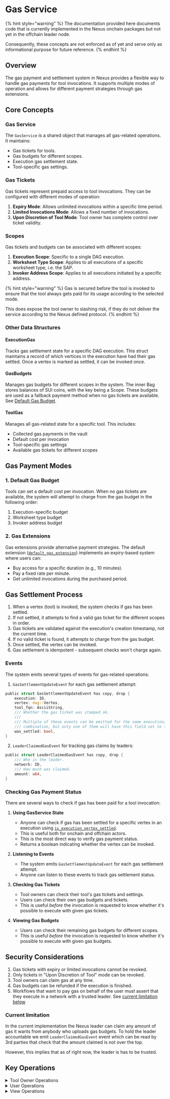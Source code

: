 # Gas Service

<!-- Gitbook syntax -->
{% hint style="warning" %} The documentation provided here documents code that is currently implemented in the Nexus onchain packages but not yet in the offchain leader node.

Consequently, these concepts are not enforced as of yet and serve only as informational purpose for future reference. {% endhint %}

## Overview

The gas payment and settlement system in Nexus provides a flexible way to handle gas payments for tool invocations. It supports multiple modes of operation and allows for different payment strategies through gas extensions.

## Core Concepts

### Gas Service

The `GasService` is a shared object that manages all gas-related operations. It maintains:
- Gas tickets for tools.
- Gas budgets for different scopes.
- Execution gas settlement state.
- Tool-specific gas settings.

### Gas Tickets

Gas tickets represent prepaid access to tool invocations. They can be configured with different modes of operation:

1. **Expiry Mode**: Allows unlimited invocations within a specific time period.
2. **Limited Invocations Mode**: Allows a fixed number of invocations.
3. **Upon Discretion of Tool Mode**: Tool owner has complete control over ticket validity.

### Scopes

Gas tickets and budgets can be associated with different scopes:

1. **Execution Scope**: Specific to a single DAG execution.
2. **Worksheet Type Scope**: Applies to all executions of a specific worksheet type, i.e. the SAP.
3. **Invoker Address Scope**: Applies to all executions initiated by a specific address.

{% hint style="warning" %} Gas is secured before the tool is invoked to ensure that the tool always gets paid for its usage according to the selected mode.

This does expose the tool owner to slashing risk, if they do not deliver the service according to the Nexus defined protocol. {% endhint %}

### Other Data Structures

#### ExecutionGas
Tracks gas settlement state for a specific DAG execution. This struct maintains a record of which vertices in the execution have had their gas settled. Once a vertex is marked as settled, it can be invoked once.

#### GasBudgets
Manages gas budgets for different scopes in the system. The inner Bag stores balances of SUI coins, with the key being a Scope. These budgets are used as a fallback payment method when no gas tickets are available. See [Default Gas Budget](#1-default-gas-budget).

#### ToolGas
Manages all gas-related state for a specific tool. This includes:
- Collected gas payments in the vault
- Default cost per invocation
- Tool-specific gas settings
- Available gas tickets for different scopes

## Gas Payment Modes

### 1. Default Gas Budget

Tools can set a default cost per invocation. When no gas tickets are available, the system will attempt to charge from the gas budget in the following order:
1. Execution-specific budget
2. Worksheet type budget
3. Invoker address budget

### 2. Gas Extensions

Gas extensions provide alternative payment strategies. The default extension ([`default_gas_extension`][default-gas-extension]) implements an expiry-based system where users can:
- Buy access for a specific duration (e.g., 10 minutes).
- Pay a fixed rate per minute.
- Get unlimited invocations during the purchased period.

## Gas Settlement Process

1. When a vertex (tool) is invoked, the system checks if gas has been settled.
2. If not settled, it attempts to find a valid gas ticket for the different scopes in order.
3. Gas tickets are validated against the execution's creation timestamp, not the current time.
4. If no valid ticket is found, it attempts to charge from the gas budget.
5. Once settled, the vertex can be invoked.
6. Gas settlement is idempotent - subsequent checks won't charge again.

### Events

The system emits several types of events for gas-related operations:

1. `GasSettlementUpdateEvent` for each gas settlement attempt:
```rust
public struct GasSettlementUpdateEvent has copy, drop {
    execution: ID,
    vertex: dag::Vertex,
    tool_fqn: AsciiString,
    /// Whether the gas ticket was stamped ok.
    ///
    /// Multiple of these events can be emitted for the same execution/vertex/tool_fqn
    /// combination, but only one of them will have this field set to true.
    was_settled: bool,
}
```

2. `LeaderClaimedGasEvent` for tracking gas claims by leaders:
```rust
public struct LeaderClaimedGasEvent has copy, drop {
    /// Who is the leader.
    network: ID,
    /// How much was claimed.
    amount: u64,
}
```

### Checking Gas Payment Status

There are several ways to check if gas has been paid for a tool invocation:

1. **Using GasService State**
   - Anyone can check if gas has been settled for a specific vertex in an execution using [`is_execution_vertex_settled`](#view-operations).
   - This is useful both for onchain and offchain actors.
   - This is the most direct way to verify gas payment status.
   - Returns a boolean indicating whether the vertex can be invoked.

2. **Listening to Events**
   - The system emits `GasSettlementUpdateEvent` for each gas settlement attempt.
   - Anyone can listen to these events to track gas settlement status.

3. **Checking Gas Tickets**
   - Tool owners can check their tool's gas tickets and settings.
   - Users can check their own gas budgets and tickets.
   - This is useful _before_ the invocation is requested to know whether it's possible to execute with given gas tickets.

4. **Viewing Gas Budgets**
   - Users can check their remaining gas budgets for different scopes.
   - This is useful _before_ the invocation is requested to know whether it's possible to execute with given gas budgets.

## Security Considerations

1. Gas tickets with expiry or limited invocations cannot be revoked.
2. Only tickets in "Upon Discretion of Tool" mode can be revoked.
3. Tool owners can claim gas at any time.
4. Gas budgets can be refunded if the execution is finished. 
5. Workflows that want to pay gas on behalf of the user must assert that they execute in a network with a trusted leader. See [current limitation below](#current-limitation)

### Current limitation

In the current implementation the Nexus leader can claim any amount of gas it wants from anybody who uploads gas budgets.
To hold the leader accountable we emit `LeaderClaimedGasEvent` event which can be read by 3rd parties that check that the amount claimed is not over the top.

However, this implies that as of right now, the leader is has to be trusted.

## Key Operations

<details>
<summary>Tool Owner Operations</summary>

### Gas Cost Management

1. **Setting Default Cost**
   Sets the default cost in MIST for a single tool invocation. Calling this function enables gas collection by the tool so it's imperative the tool owners calls it to collect fees for tool execution.

   ```rust
   public fun set_single_invocation_cost_mist(
       gas_service: &mut GasService,
       tool_registry: &ToolRegistry,
       owner_cap: &CloneableOwnerCap<OverGas>,
       fqn: AsciiString,
       single_invocation_cost_mist: u64,
       ctx: &mut TxContext,
   )
   ```
   > Set `single_invocation_cost_mist` to 2^64-1 to enable gas collection but require a gas extension to do it.

1. **Claiming Gas**
   Allows the tool owner to withdraw all collected gas payments for their tool.

   ```rust
   public fun claim_gas(
       gas_service: &mut GasService,
       tool_registry: &ToolRegistry,
       owner_cap: &CloneableOwnerCap<OverTool>,
       fqn: AsciiString,
       ctx: &mut TxContext,
   ): Balance<SUI>
   ```

### Gas Ticket Management

1. **Adding Gas Tickets**
   Creates a new gas ticket with specified scope and mode of operation.

   ```rust
   public fun add_gas_ticket(
       gas_service: &mut GasService,
       tool_registry: &ToolRegistry,
       owner_cap: &CloneableOwnerCap<OverGas>,
       fqn: AsciiString,
       scope: Scope,
       modus_operandi: ModusOperandi,
       clock: &Clock,
       ctx: &mut TxContext,
   )
   ```

The tool owner can use "upon discretion of the tool" mode to be able to `revoke_gas_ticket` _at will_.

2. **Revoking Gas Tickets**
   Revokes a gas ticket that was created with the "Upon Discretion of Tool" mode.

   ```rust
   public fun revoke_gas_ticket(
       gas_service: &mut GasService,
       tool_registry: &ToolRegistry,
       owner_cap: &CloneableOwnerCap<OverGas>,
       fqn: AsciiString,
       scope: Scope,
       ctx: &mut TxContext,
   )
   ```

3. **Managing Gas Settings**
   The tool owner can set the gas settings for the tool.

   ```rust
   public fun get_tool_gas_setting_mut(
       gas_service: &mut GasService,
       tool_registry: &ToolRegistry,
       owner_cap: &CloneableOwnerCap<OverGas>,
       fqn: AsciiString,
       ctx: &mut TxContext,
   ): &mut Bag
   ```

4. **De-escalating Permissions**
   Converts a tool owner cap into a gas owner cap with reduced permissions.

   ```rust
   public fun deescalate(
       tool_registry: &ToolRegistry,
       owner_cap: &CloneableOwnerCap<OverTool>,
       fqn: AsciiString,
       ctx: &mut TxContext,
   ): CloneableOwnerCap<OverGas>
   ```

</details>

<details>
<summary>User Operations</summary>

### Gas Budget Management

1. **Donating to Tool**
Donate given balance to the tool's gas total. This is used to charge the user from gas extensions and make it available to the tool.

```rust
public fun donate_to_tool(
    self: &mut GasService, fqn: AsciiString, amount: Balance<SUI>,
) {
    let tool_gas = self.tools_gas.borrow_mut(fqn);
    tool_gas.vault.join(amount);
}
```

1. **Adding Gas Budget**
   Adds a gas budget for a specific scope (execution, worksheet type, or invoker address).

   ```rust
   public fun add_gas_budget(
       gas_service: &mut GasService,
       scope: Scope,
       budget: Balance<SUI>,
   )
   ```

1. **Refunding Execution Gas Budget**
   Refunds any remaining gas budget for a completed execution to the invoker. This operation also cleans up storage by removing the execution gas state, helping to reduce storage costs.

   ```rust
   public fun refund_execution_gas_budget(
       gas_service: &mut GasService,
       execution: &dag::DAGExecution,
       ctx: &mut TxContext,
   )
   ```

1. **Refunding Invoker Gas Budget**
   Refunds any remaining gas budget associated with the invoker's address.

   ```rust
   public fun refund_invoker_gas_budget(
       gas_service: &mut GasService,
       ctx: &mut TxContext,
   ): Balance<SUI>
   ```

1. **Refunding Worksheet Gas Budget**
   Refunds any remaining gas budget associated with a specific worksheet type.

   ```rust
   public fun refund_worksheet_gas_budget<T>(
       gas_service: &mut GasService,
       _witness: &T,
   ): Balance<SUI>
   ```

</details>

<details>
<summary>View Operations</summary>

### View Operations

1. **Checking Vertex Settlement**
   Verifies if gas has been settled for a specific vertex in an execution.

   ```rust
   public fun is_execution_vertex_settled(
       gas_service: &GasService,
       execution: &dag::DAGExecution,
       vertex: dag::Vertex,
   ): bool
   ```

2. **Reading Tool Gas Settings**
   Gets read-only access to a tool's gas settings.

   ```rust
   public fun get_tool_gas_setting(
       gas_service: &GasService,
       fqn: AsciiString,
   ): &Bag
   ```

</details>

<!-- List of references -->

[default-gas-extension]: https://github.com/Talus-Network/nexus-next/tree/main/sui/workflow/sources/default_gas_extentsion.move 